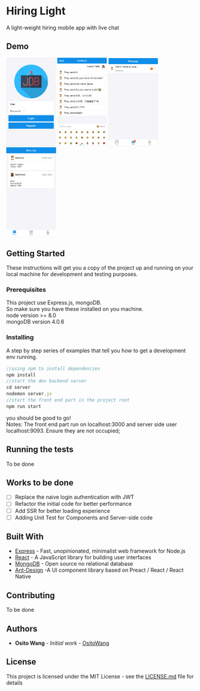 # Hiring Light

A light-weight hiring mobile app with live chat

## Demo

<img src="./demo/Login.PNG" width="132" title="Login Page">
<img src="./demo/ChatPage.PNG" width="133" title="ChatPage">
<img src="./demo/MessageList.PNG" width="133" title="MessageList">
<img src="./demo/InfoPage.PNG" width="133" title="InfoPage">

## Getting Started

These instructions will get you a copy of the project up and running on your local machine for development and testing purposes.

### Prerequisites

This project use Express.js, mongoDB.  
So make sure you have these installed on you machine.  
node version >= 8.0  
mongoDB version 4.0.6

### Installing

A step by step series of examples that tell you how to get a development env running.

```javascript
//using npm to install dependencies
npm install
//start the dev backend server
cd server
nodemon server.js
//start the front end part in the project root
npm run start
```

you should be good to go!  
Notes: The front end part run on localhost:3000 and server side user localhost:9093. Ensure they are not occupied;

## Running the tests

To be done

## Works to be done

- [ ] Replace the naive login authentication with JWT
- [ ] Refactor the initial code for better performance
- [ ] Add SSR for better loading experience
- [ ] Adding Unit Test for Components and Server-side code

## Built With

- [Express](https://expressjs.com/) - Fast, unopinionated, minimalist web framework for Node.js
- [React](https://reactjs.org/) - A JavaScript library for building user interfaces
- [MongoDB](https://www.mongodb.com/) - Open source no relational database
- [Ant-Design](https://mobile.ant.design/) -A UI component library based on Preact / React / React Native

## Contributing

To be done

## Authors

- **Osito Wang** - _Initial work_ - [OsitoWang](https://github.com/ositowang)

## License

This project is licensed under the MIT License - see the [LICENSE.md](LICENSE.md) file for details
